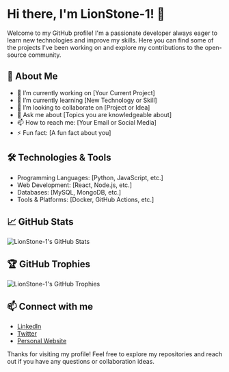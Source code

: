 # Hi there, I'm LionStone-1! 👋

Welcome to my GitHub profile! I'm a passionate developer always eager to learn new technologies and improve my skills. Here you can find some of the projects I've been working on and explore my contributions to the open-source community.

## 🚀 About Me

- 🔭 I’m currently working on [Your Current Project]
- 🌱 I’m currently learning [New Technology or Skill]
- 👯 I’m looking to collaborate on [Project or Idea]
- 💬 Ask me about [Topics you are knowledgeable about]
- 📫 How to reach me: [Your Email or Social Media]
- ⚡ Fun fact: [A fun fact about you]

## 🛠️ Technologies & Tools

- Programming Languages: [Python, JavaScript, etc.]
- Web Development: [React, Node.js, etc.]
- Databases: [MySQL, MongoDB, etc.]
- Tools & Platforms: [Docker, GitHub Actions, etc.]

## 📈 GitHub Stats

![LionStone-1's GitHub Stats](https://github-readme-stats.vercel.app/api?username=LionStone-1&show_icons=true&theme=radical)

## 🏆 GitHub Trophies

![LionStone-1's GitHub Trophies](https://github-profile-trophy.vercel.app/?username=LionStone-1&theme=radical)

## 📫 Connect with me

- [LinkedIn](https://www.linkedin.com/in/your-linkedin-profile)
- [Twitter](https://twitter.com/your-twitter-handle)
- [Personal Website](https://your-website.com)

Thanks for visiting my profile! Feel free to explore my repositories and reach out if you have any questions or collaboration ideas.
